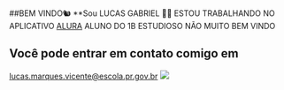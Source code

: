 ##BEM VINDO🐿
**Sou LUCAS GABRIEL 🙅‍♂️
ESTOU TRABALHANDO NO APLICATIVO [ALURA](https://cursos.alura.com.br/user/)
ALUNO DO 1B
ESTUDIOSO NÃO MUITO 
BEM VINDO 
## Você pode entrar em contato comigo em 
lucas.marques.vicente@escola.pr.gov.br 
![](https://media.tenor.com/CWQxMl5NuyUAAAAM/cristiano-ronaldo.gif)
